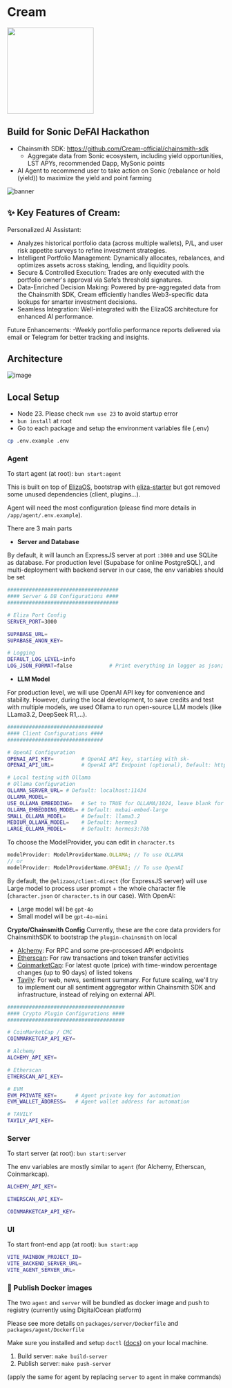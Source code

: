 # Cream

<img src="https://github.com/user-attachments/assets/f2877449-36e2-4e6e-91b5-6d133327f0af" width="200px"/>

## Build for Sonic DeFAI Hackathon

- Chainsmith SDK: https://github.com/Cream-official/chainsmith-sdk
  - Aggregate data from Sonic ecosystem, including yield opportunities, LST APYs, recommended Dapp, MySonic points
- AI Agent to recommend user to take action on Sonic (rebalance or hold (yield)) to maximize the yield and point farming

![banner](https://github.com/user-attachments/assets/ff5fb2e5-5927-4a4a-b047-0529c7fa08ff)

## ✨ Key Features of Cream:

Personalized AI Assistant:

- Analyzes historical portfolio data (across multiple wallets), P/L, and user risk appetite surveys to refine investment strategies.
- Intelligent Portfolio Management: Dynamically allocates, rebalances, and optimizes assets across staking, lending, and liquidity pools.
- Secure & Controlled Execution: Trades are only executed with the portfolio owner's approval via Safe’s threshold signatures.
- Data-Enriched Decision Making: Powered by pre-aggregated data from the Chainsmith SDK, Cream efficiently handles Web3-specific data lookups for smarter investment decisions.
- Seamless Integration: Well-integrated with the ElizaOS architecture for enhanced AI performance.

Future Enhancements:
-Weekly portfolio performance reports delivered via email or Telegram for better tracking and insights.

## Architecture

![image](https://github.com/user-attachments/assets/e995c994-7bf8-419c-8228-47938737103b)

## Local Setup

- Node 23. Please check `nvm use 23` to avoid startup error
- `bun install` at root
- Go to each package and setup the environment variables file (.env)

```bash
cp .env.example .env
```

### Agent

To start agent (at root): `bun start:agent`

This is built on top of [ElizaOS](https://github.com/elizaOS/eliza), bootstrap with [eliza-starter](https://github.com/elizaOS) but got removed some unused dependencies (client, plugins...).

Agent will need the most configuration (please find more details in `/app/agent/.env.example`).

There are 3 main parts

- **Server and Database**

By default, it will launch an ExpressJS server at port `:3000` and use SQLite as database. For production level (Supabase for online PostgreSQL), and multi-deployment with backend server in our case, the env variables should be set

```bash
####################################
#### Server & DB Configurations ####
####################################

# Eliza Port Config
SERVER_PORT=3000

SUPABASE_URL=
SUPABASE_ANON_KEY=

# Logging
DEFAULT_LOG_LEVEL=info
LOG_JSON_FORMAT=false            # Print everything in logger as json; false by default
```

- **LLM Model**

For production level, we will use OpenAI API key for convenience and stability. However, during the local development, to save credits and test with multiple models, we used Ollama to run open-source LLM models (like LLama3.2, DeepSeek R1,...).

```bash
###############################
#### Client Configurations ####
###############################

# OpenAI Configuration
OPENAI_API_KEY=         # OpenAI API key, starting with sk-
OPENAI_API_URL=         # OpenAI API Endpoint (optional), Default: https://api.openai.com/v1

# Local testing with Ollama
# Ollama Configuration
OLLAMA_SERVER_URL= # Default: localhost:11434
OLLAMA_MODEL=
USE_OLLAMA_EMBEDDING=   # Set to TRUE for OLLAMA/1024, leave blank for local
OLLAMA_EMBEDDING_MODEL= # Default: mxbai-embed-large
SMALL_OLLAMA_MODEL=     # Default: llama3.2
MEDIUM_OLLAMA_MODEL=    # Default: hermes3
LARGE_OLLAMA_MODEL=     # Default: hermes3:70b
```

To choose the ModelProvider, you can edit in `character.ts`

```ts
modelProvider: ModelProviderName.OLLAMA; // To use OLLAMA
// or
modelProvider: ModelProviderName.OPENAI; // To use OpenAI
```

By default, the `@elizaos/client-direct` (for ExpressJS server) will use Large model to process user prompt + the whole character file (`character.json` or `character.ts` in our case). With OpenAI:

- Large model will be `gpt-4o`
- Small model will be `gpt-4o-mini`

**Crypto/Chainsmith Config**
Currently, these are the core data providers for ChainsmithSDK to bootstrap the `plugin-chainsmith` on local

- [Alchemy](https://www.alchemy.com/): For RPC and some pre-processed API endpoints
- [Etherscan](https://etherscan.io/apis): For raw transactions and token transfer activities
- [CoinmarketCap](https://coinmarketcap.com/api/): For latest quote (price) with time-window percentage changes (up to 90 days) of listed tokens
- [Tavily](https://tavily.com/): For web, news, sentiment summary. For future scaling, we'll try to implement our all sentiment aggregator within Chainsmith SDK and infrastructure, instead of relying on external API.

```bash
######################################
#### Crypto Plugin Configurations ####
######################################

# CoinMarketCap / CMC
COINMARKETCAP_API_KEY=

# Alchemy
ALCHEMY_API_KEY=

# Etherscan
ETHERSCAN_API_KEY=

# EVM
EVM_PRIVATE_KEY=      # Agent private key for automation
EVM_WALLET_ADDRESS=   # Agent wallet address for automation

# TAVILY
TAVILY_API_KEY=
```

### Server

To start server (at root): `bun start:server`

The env variables are mostly similar to `agent` (for Alchemy, Etherscan, Coinmarkcap).

```bash
ALCHEMY_API_KEY=

ETHERSCAN_API_KEY=

COINMARKETCAP_API_KEY=

```

### UI

To start front-end app (at root): `bun start:app`

```bash
VITE_RAINBOW_PROJECT_ID=
VITE_BACKEND_SERVER_URL=
VITE_AGENT_SERVER_URL=
```

### 🐳 Publish Docker images

The two `agent` and `server` will be bundled as docker image and push to registry (currently using DigitalOcean platform)

Please see more details on `packages/server/Dockerfile` and `packages/agent/Dockerfile`

Make sure you installed and setup `doctl` ([docs](https://docs.digitalocean.com/reference/doctl/how-to/install/)) on your local machine.

1. Build server: `make build-server`
2. Publish server: `make push-server`

(apply the same for agent by replacing `server` to `agent` in make commands)
